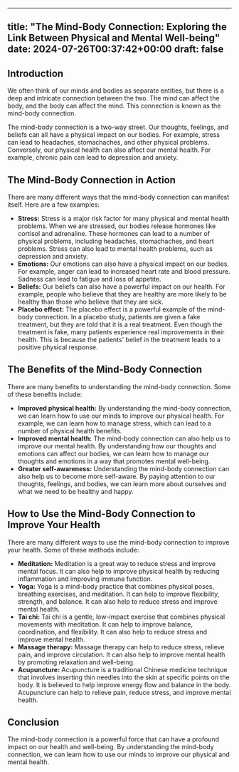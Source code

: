 
---
title: "The Mind-Body Connection: Exploring the Link Between Physical and Mental Well-being"
date: 2024-07-26T00:37:42+00:00
draft: false
---

## Introduction

We often think of our minds and bodies as separate entities, but there is a deep and intricate connection between the two. The mind can affect the body, and the body can affect the mind. This connection is known as the mind-body connection.

The mind-body connection is a two-way street. Our thoughts, feelings, and beliefs can all have a physical impact on our bodies. For example, stress can lead to headaches, stomachaches, and other physical problems. Conversely, our physical health can also affect our mental health. For example, chronic pain can lead to depression and anxiety.

## The Mind-Body Connection in Action

There are many different ways that the mind-body connection can manifest itself. Here are a few examples:

* **Stress:** Stress is a major risk factor for many physical and mental health problems. When we are stressed, our bodies release hormones like cortisol and adrenaline. These hormones can lead to a number of physical problems, including headaches, stomachaches, and heart problems. Stress can also lead to mental health problems, such as depression and anxiety.
* **Emotions:** Our emotions can also have a physical impact on our bodies. For example, anger can lead to increased heart rate and blood pressure. Sadness can lead to fatigue and loss of appetite.
* **Beliefs:** Our beliefs can also have a powerful impact on our health. For example, people who believe that they are healthy are more likely to be healthy than those who believe that they are sick.
* **Placebo effect:** The placebo effect is a powerful example of the mind-body connection. In a placebo study, patients are given a fake treatment, but they are told that it is a real treatment. Even though the treatment is fake, many patients experience real improvements in their health. This is because the patients' belief in the treatment leads to a positive physical response.

## The Benefits of the Mind-Body Connection

There are many benefits to understanding the mind-body connection. Some of these benefits include:

* **Improved physical health:** By understanding the mind-body connection, we can learn how to use our minds to improve our physical health. For example, we can learn how to manage stress, which can lead to a number of physical health benefits.
* **Improved mental health:** The mind-body connection can also help us to improve our mental health. By understanding how our thoughts and emotions can affect our bodies, we can learn how to manage our thoughts and emotions in a way that promotes mental well-being.
* **Greater self-awareness:** Understanding the mind-body connection can also help us to become more self-aware. By paying attention to our thoughts, feelings, and bodies, we can learn more about ourselves and what we need to be healthy and happy.

## How to Use the Mind-Body Connection to Improve Your Health

There are many different ways to use the mind-body connection to improve your health. Some of these methods include:

* **Meditation:** Meditation is a great way to reduce stress and improve mental focus. It can also help to improve physical health by reducing inflammation and improving immune function.
* **Yoga:** Yoga is a mind-body practice that combines physical poses, breathing exercises, and meditation. It can help to improve flexibility, strength, and balance. It can also help to reduce stress and improve mental health.
* **Tai chi:** Tai chi is a gentle, low-impact exercise that combines physical movements with meditation. It can help to improve balance, coordination, and flexibility. It can also help to reduce stress and improve mental health.
* **Massage therapy:** Massage therapy can help to reduce stress, relieve pain, and improve circulation. It can also help to improve mental health by promoting relaxation and well-being.
* **Acupuncture:** Acupuncture is a traditional Chinese medicine technique that involves inserting thin needles into the skin at specific points on the body. It is believed to help improve energy flow and balance in the body. Acupuncture can help to relieve pain, reduce stress, and improve mental health.

## Conclusion

The mind-body connection is a powerful force that can have a profound impact on our health and well-being. By understanding the mind-body connection, we can learn how to use our minds to improve our physical and mental health.